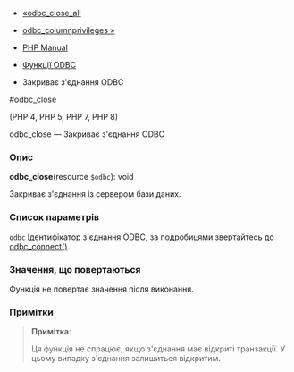 - [«odbc_close_all](function.odbc-close-all.md)
- [odbc_columnprivileges »](function.odbc-columnprivileges.md)

- [PHP Manual](index.md)
- [Функції ODBC](ref.uodbc.md)
- Закриває з'єднання ODBC

#odbc_close

(PHP 4, PHP 5, PHP 7, PHP 8)

odbc_close — Закриває з'єднання ODBC

### Опис

**odbc_close**(resource `$odbc`): void

Закриває з'єднання із сервером бази даних.

### Список параметрів

`odbc`
Ідентифікатор з'єднання ODBC, за подробицями звертайтесь до
[odbc_connect()](function.odbc-connect.md).

### Значення, що повертаються

Функція не повертає значення після виконання.

### Примітки

> **Примітка**:
>
> Ця функція не спрацює, якщо з'єднання має відкриті транзакції.
> У цьому випадку з'єднання залишиться відкритим.
